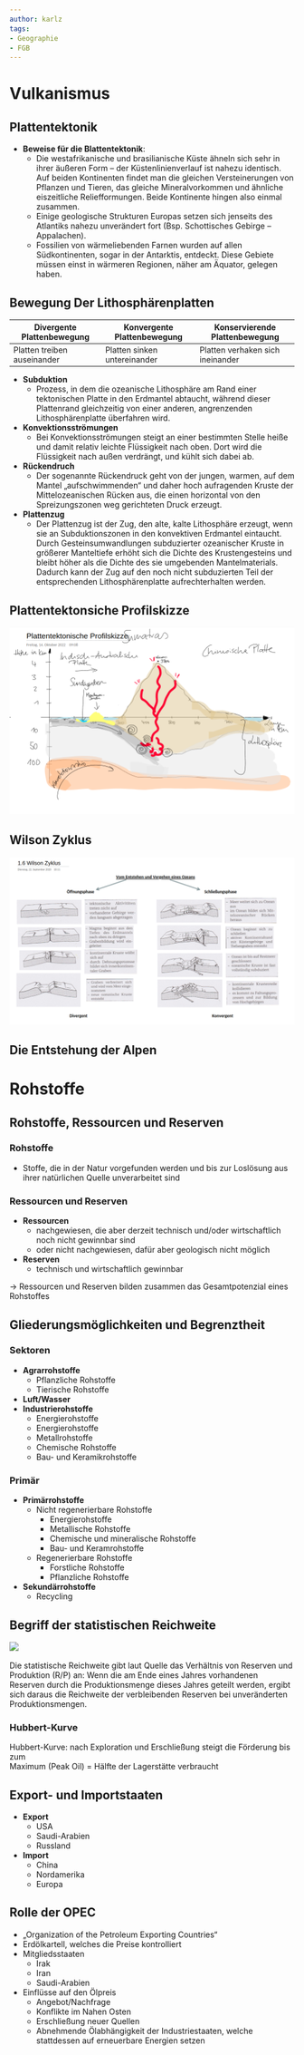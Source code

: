 ```yaml
---
author: karlz
tags:
- Geographie
- FGB
---
```


# Vulkanismus

## Plattentektonik

- **Beweise für die Blattentektonik**:
	-   Die westafrikanische und brasilianische Küste ähneln sich sehr in ihrer äußeren Form – der Küstenlinienverlauf ist nahezu identisch. Auf beiden Kontinenten findet man die gleichen Versteinerungen von Pflanzen und Tieren, das gleiche Mineralvorkommen und ähnliche eiszeitliche Reliefformungen. Beide Kontinente hingen also einmal zusammen.
	-   Einige geologische Strukturen Europas setzen sich jenseits des Atlantiks nahezu unverändert fort (Bsp. Schottisches Gebirge – Appalachen).
	-   Fossilien von wärmeliebenden Farnen wurden auf allen Südkontinenten, sogar in der Antarktis, entdeckt. Diese Gebiete müssen einst in wärmeren Regionen, näher am Äquator, gelegen haben.

## Bewegung Der Lithosphärenplatten

| Divergente Plattenbewegung  | Konvergente Plattenbewegung  | Konservierende Plattenbewegung   |
| --------------------------- | ---------------------------- | -------------------------------- |
| Platten treiben auseinander | Platten sinken untereinander | Platten verhaken sich ineinander |

- **Subduktion**
	- Prozess,  in dem die ozeanische Lithosphäre am Rand einer tektonischen Platte in den Erdmantel abtaucht, während dieser Plattenrand gleichzeitig von einer anderen, angrenzenden Lithosphärenplatte überfahren wird.
- **Konvektionsströmungen**
	- Bei Konvektionsströmungen steigt an einer bestimmten Stelle heiße und damit relativ leichte Flüssigkeit nach oben. Dort wird die Flüssigkeit nach außen verdrängt, und kühlt sich dabei ab.
- **Rückendruch**
	- Der sogenannte Rückendruck geht von der jungen, warmen, auf dem Mantel „aufschwimmenden“ und daher hoch aufragenden Kruste der Mittelozeanischen Rücken aus, die einen horizontal von den Spreizungszonen weg gerichteten Druck erzeugt.
- **Plattenzug**
	- Der Plattenzug ist der Zug, den alte, kalte Lithosphäre erzeugt, wenn sie an Subduktionszonen in den konvektiven Erdmantel eintaucht. Durch Gesteinsumwandlungen subduzierter ozeanischer Kruste in größerer Manteltiefe erhöht sich die Dichte des Krustengesteins und bleibt höher als die Dichte des sie umgebenden Mantelmaterials. Dadurch kann der Zug auf den noch nicht subduzierten Teil der entsprechenden Lithosphärenplatte aufrechterhalten werden.

## Plattentektonsiche Profilskizze

![Profilskizze](Working%20Materials/Vulkanismus/Profilskizze.png)

## Wilson Zyklus

![Wilson Zyklus](Working%20Materials/Vulkanismus/Wilson%20Zyklus.png)

## Die Entstehung der Alpen

# Rohstoffe

## Rohstoffe, Ressourcen und Reserven

### Rohstoffe

- Stoffe, die in der Natur vorgefunden werden und bis zur Loslösung aus ihrer natürlichen Quelle unverarbeitet sind

### Ressourcen und Reserven

- **Ressourcen**
	- nachgewiesen, die aber derzeit technisch und/oder wirtschaftlich noch nicht gewinnbar sind
	- oder nicht nachgewiesen, dafür aber geologisch nicht möglich
- **Reserven**
	- technisch und wirtschaftlich gewinnbar

→ Ressourcen und Reserven bilden zusammen das Gesamtpotenzial eines Rohstoffes

## Gliederungsmöglichkeiten und Begrenztheit

### Sektoren

- **Agrarrohstoffe**
	- Pflanzliche Rohstoffe
	- Tierische Rohstoffe
- **Luft/Wasser**
- **Industrierohstoffe**
	- Energierohstoffe
	- Energierohstoffe
	- Metallrohstoffe
	- Chemische Rohstoffe
	- Bau- und Keramikrohstoffe

### Primär

- **Primärrohstoffe**
	- Nicht regenerierbare Rohstoffe
		- Energierohstoffe
		- Metallische Rohstoffe
		- Chemische und mineralische Rohstoffe
		- Bau- und Keramrohstoffe
	- Regenerierbare Rohstoffe
		- Forstliche Rohstoffe
		- Pflanzliche Rohstoffe
- **Sekundärrohstoffe**
	- Recycling

## Begriff der statistischen Reichweite

![](Working%20Materials/Rohstoffe/Statistische%20Reichweite%20bei%20Rohöl.png)

Die statistische Reichweite gibt laut Quelle das Verhältnis von Reserven und Produktion (R/P) an: Wenn die am Ende eines Jahres vorhandenen Reserven durch die Produktionsmenge dieses Jahres geteilt werden, ergibt sich daraus die Reichweite der verbleibenden Reserven bei unveränderten Produktionsmengen.

### Hubbert-Kurve

Hubbert-Kurve: nach Exploration und Erschließung steigt die Förderung bis zum  
Maximum (Peak Oil) = Hälfte der Lagerstätte verbraucht

## Export- und Importstaaten

- **Export**
	- USA
	- Saudi-Arabien
	- Russland
- **Import**
	- China
	- Nordamerika
	- Europa

## Rolle der OPEC

- „Organization of the Petroleum Exporting Countries“
- Erdölkartell, welches die Preise kontrolliert
- Mitgliedsstaaten
	- Irak
	- Iran
	- Saudi-Arabien
- Einflüsse auf den Ölpreis
	- Angebot/Nachfrage
	- Konflikte im Nahen Osten
	- Erschließung neuer Quellen
	- Abnehmende Ölabhängigkeit der Industriestaaten, welche stattdessen auf erneuerbare Energien setzen